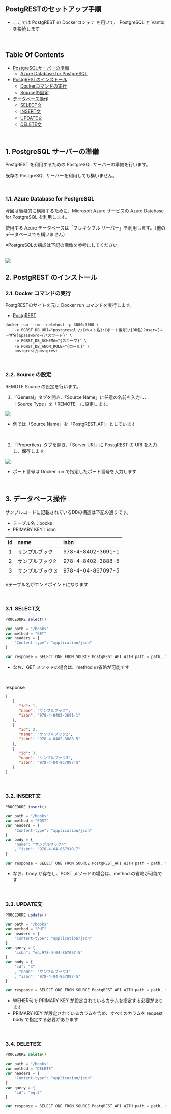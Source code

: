 ## PostgRESTのセットアップ手順
- ここでは PostgREST の Dockerコンテナ を用いて、 PostgreSQL と Vantiq を接続します

<br />

## Table Of Contents
- [PostgreSQLサーバーの準備](#postgresql)
  - [Azure Database for PostgreSQL](#azure_db)
- [PostgRESTのインストール](#install)
  - [Dockerコマンドの実行](#docker_run)
  - [Sourceの設定](#source)
- [データベース操作](#db_operation)
  - [SELECT文](#select)
  - [INSERT文](#insert)
  - [UPDATE文](#update)
  - [DELETE文](#delete)

<br />

<h2 id="postgresql">1. PostgreSQL サーバーの準備</h2>

PostgREST を利用するための PostgreSQL サーバーの準備を行います。

既存の PostgreSQL サーバーを利用しても構いません。

<br />

<h3 id="azure_db">1.1. Azure Database for PostgreSQL</h3>

今回は簡易的に構築するために、Microsoft Azure サービスの Azure Database for PostgreSQL を利用します。

使用する Azure データベースは「フレキシブル サーバー」を利用します。（他のデータベースでも構いません）

※PostgreSQLの構成は下記の画像を参考にしてください。

<br />

<img src="../../imgs\vantiq-PostgREST\PostgrSQL_Server.png">

<br />

<h2 id="install">2. PostgREST のインストール</h2>
<h3 id="docker_run">2.1. Docker コマンドの実行</h3>

PostgRESTのサイトを元に Docker run コマンドを実行します。

- [PostgREST](https://postgrest.org/en/stable/install.html#docker)

```Shell
docker run --rm --net=host -p 3000:3000 \
    -e PGRST_DB_URI="postgresql://{ホスト名}:{ポート番号}/{DB名}?user={ユーザ名}&password={パスワード}" \
    -e PGRST_DB_SCHEMA="{スキーマ}" \
    -e PGRST_DB_ANON_ROLE="{ロール}" \
    postgrest/postgrest
```

<br />

<h3 id="source">2.2. Source の設定</h3>

REMOTE Source の設定を行います。

1. 「General」タブを開き、「Source Name」に任意の名前を入力し、「Source Type」を「REMOTE」に設定します。

<img src="../../imgs\vantiq-PostgREST\PostgREST_API_General.png">

- 例では「Source Name」を「PostgREST_API」としています

<br />

2. 「Properties」タブを開き、「Server URI」に PostgREST の URI を入力し、保存します。

<img src="../../imgs\vantiq-PostgREST\PostgREST_API_Properties.png">

- ポート番号は Docker run で指定したポート番号を入力します

<br />

<h2 id="db_operation">3. データベース操作</h2>

サンプルコードに記載されているDBの構造は下記の通りです。

- テーブル名：books
- PRIMARY KEY：isbn

|id|name|isbn|
|:---:|:---|:---|
|1|サンプルブック|978-4-8402-3691-1|
|2|サンプルブック2|978-4-8402-3888-5|
|3|サンプルブック３|978-4-04-867097-5|

※テーブル名がエンドポイントになります

<br />

<h3 id="select">3.1. SELECT文</h3>

```JavaScript
PROCEDURE select()

var path = "/books"
var method = "GET"
var headers = {
    "Content-type": "application/json"
}

var response = SELECT ONE FROM SOURCE PostgREST_API WITH path = path, method = method, headers = headers
```

- なお、GET メソッドの場合は、method の省略が可能です

<br />

response
```JSON
[
   {
      "id": 1,
      "name": "サンプルブック",
      "isbn": "978-4-8402-3691-1"
   },
   {
      "id": 2,
      "name": "サンプルブック2",
      "isbn": "978-4-8402-3888-5"
   },
   {
      "id": 3,
      "name": "サンプルブック3",
      "isbn": "978-4-04-867097-5"
   }
]
```

<br />

<h3 id="insert">3.2. INSERT文</h3>

```JavaScript
PROCEDURE insert()

var path = "/books"
var method = "POST"
var headers = {
    "Content-type": "application/json"
}
var body = {
    "name": "サンプルブック4"
    , "isbn": "978-4-04-867910-7"
}

var response = SELECT ONE FROM SOURCE PostgREST_API WITH path = path, method = method, headers = headers, body = body
```

- なお、body が存在し、POST メソッドの場合は、method の省略が可能です

<br />

<h3 id="update">3.3. UPDATE文</h3>

```JavaScript
PROCEDURE update()

var path = "/books"
var method = "PUT"
var headers = {
    "Content-type": "application/json"
}
var query = {
    "isbn": "eq.978-4-04-867097-5"
}
var body = {
    "id": "3"
    , "name": "サンプルブック3"
    , "isbn": "978-4-04-867097-5"
}

var response = SELECT ONE FROM SOURCE PostgREST_API WITH path = path, method = method, headers = headers, query = query, body = body
```
- WEHER句で PRIMARY KEY が設定されているカラムを指定する必要があります
- PRIMARY KEY が設定されているカラムを含め、すべてのカラムを request body で指定する必要があります

<br />

<h3 id="delete">3.4. DELETE文</h3>

```JavaScript
PROCEDURE delete()

var path = "/books"
var method = "DELETE"
var headers = {
    "Content-type": "application/json"
}
var query = {
    "id": "eq.2"
}

var response = SELECT ONE FROM SOURCE PostgREST_API WITH path = path, method = method, headers = headers, query = query
```
